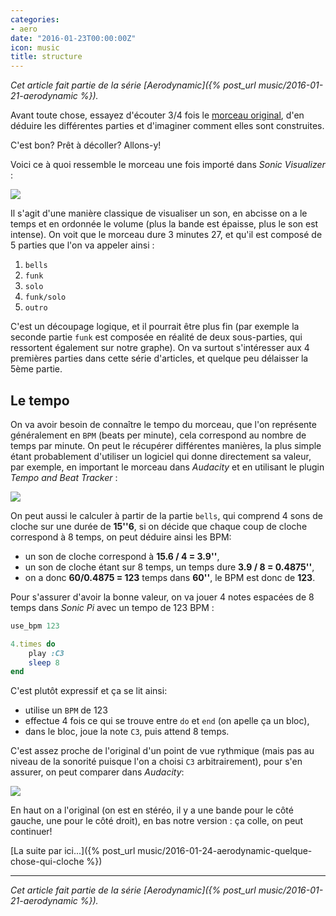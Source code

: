 ```yaml
---
categories:
- aero
date: "2016-01-23T00:00:00Z"
icon: music
title: structure
---
```


*Cet article fait partie de la série [Aerodynamic]({% post_url music/2016-01-21-aerodynamic %}).*

Avant toute chose, essayez d'écouter 3/4 fois le [morceau original](https://www.youtube.com/watch?v=L93-7vRfxNs), d'en déduire
les différentes parties et d'imaginer comment elles sont construites.

C'est bon? Prêt à décoller? Allons-y!

Voici ce à quoi ressemble le morceau une fois importé dans *Sonic
Visualizer* :

<img src="/public/img/aerodynamic/structure.png" data-action="zoom" />

Il s'agit d'une manière classique de visualiser un son, en abcisse on
a le temps et en ordonnée le volume (plus la bande est épaisse, plus
le son est intense). On voit que le morceau dure 3 minutes 27, et
qu'il est composé de 5 parties que l'on va appeler ainsi :

1. `bells`
2. `funk`
3. `solo`
4. `funk/solo`
5. `outro`

C'est un découpage logique, et il pourrait être plus fin (par exemple
la seconde partie `funk` est composée en réalité de deux sous-parties,
qui ressortent également sur notre graphe). On va surtout s'intéresser
aux 4 premières parties dans cette série d'articles, et quelque peu
délaisser la 5ème partie.

## Le tempo

On va avoir besoin de connaître le tempo du morceau, que l'on
représente généralement en `BPM` (beats per minute), cela correspond
au nombre de temps par minute. On peut le récupérer différentes
manières, la plus simple étant probablement d'utiliser un logiciel qui
donne directement sa valeur, par exemple, en important le morceau
dans *Audacity* et en utilisant le plugin *Tempo and Beat Tracker* :

<img src="/public/img/aerodynamic/bpm.png" data-action="zoom" />

On peut aussi le calculer à partir de la partie `bells`, qui comprend
4 sons de cloche sur une durée de **15''6**, si on décide que chaque
coup de cloche correspond à 8 temps, on peut déduire ainsi les BPM:

- un son de cloche correspond à **15.6 / 4 = 3.9''**,
- un son de cloche étant sur 8 temps, un temps dure **3.9 / 8 = 0.4875''**,
- on a donc **60/0.4875 = 123** temps dans **60''**, le BPM est donc de **123**.

Pour s'assurer d'avoir la bonne valeur, on va jouer 4 notes espacées de 8
temps dans *Sonic Pi* avec un tempo de 123 BPM :

```ruby
use_bpm 123

4.times do
    play :C3
    sleep 8
end
```

C'est plutôt expressif et ça se lit ainsi:

* utilise un `BPM` de 123
* effectue 4 fois ce qui se trouve entre `do` et `end` (on apelle ça un bloc),
* dans le bloc, joue la note `C3`, puis attend 8 temps.

C'est assez proche de l'original d'un point de vue rythmique (mais pas
au niveau de la sonorité puisque l'on a choisi `C3` arbitrairement),
pour s'en assurer, on peut comparer dans *Audacity*:

<img src="/public/img/aerodynamic/bpm-match.png" data-action="zoom" />

En haut on a l'original (on est en stéréo, il y a une bande pour le
côté gauche, une pour le côté droit), en bas notre version : ça colle,
on peut continuer!

[La suite par ici...]({% post_url music/2016-01-24-aerodynamic-quelque-chose-qui-cloche %})

<hr />

*Cet article fait partie de la série [Aerodynamic]({% post_url music/2016-01-21-aerodynamic %}).*
